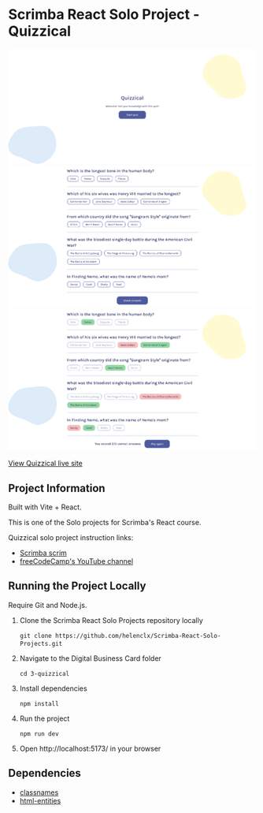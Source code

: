 # Scrimba React Solo Project - Quizzical

![Screenshot of the start of Quizzical's quiz game](./screenshot-start.png)
![Screenshot of a list of quuestions from the Quizzical solo project](./screenshot-questions.png)
![Screenshot of Quizzical displaying the quiz result](./screenshot-answers.png)

[View Quizzical live site](https://helenchong.dev/Scrimba-React-Solo-Projects/3-quizzical/)

## Project Information

Built with Vite + React.

This is one of the Solo projects for Scrimba's React course.

Quizzical solo project instruction links:
- [Scrimba scrim](https://v2.scrimba.com/learn-react-c0e/~05i)
- [freeCodeCamp's YouTube channel](https://www.youtube.com/watch?v=bMknfKXIFA8&t=42255s)

## Running the Project Locally

Require Git and Node.js.

1. Clone the Scrimba React Solo Projects repository locally
    ```
    git clone https://github.com/helenclx/Scrimba-React-Solo-Projects.git
    ```
1. Navigate to the Digital Business Card folder
    ```
    cd 3-quizzical
    ```
1. Install dependencies
    ```
    npm install
    ```
1. Run the project
    ```
    npm run dev
    ```
1. Open http://localhost:5173/ in your browser

## Dependencies
* [classnames](https://www.npmjs.com/package/classnames)
* [html-entities](https://www.npmjs.com/package/html-entities)

